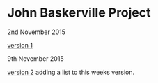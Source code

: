 John Baskerville Project
========================

2nd November 2015

[version 1](https://macaryan.github.io/john-baskerville/home.html)

9th November 2015

[version 2](https://macaryan.github.io/john-baskerville/homev2.html) adding a list to this weeks version.
